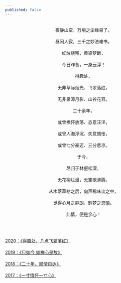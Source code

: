 ```yaml
---
published: false
---
```

<br>
<div style="text-align:center;">
夜静山空，万境之尘缘易了。<br><br>
昼闲人寂，三千之妙法难书。<br><br>
红烛烧残，黄粱梦断，<br><br>
今日昨昔，一身云浮！<br><br>
得趣处，<br><br>
无非草际烟光、飞翠落红，<br><br>
无非泉潭月影、山谷花容。<br><br>
二十余年，<br><br>
或曾襟怀放荡、恣意汪洋，<br><br>
或曾人海浮沉、失意惆怅，<br><br>
或曾七分豪迈、三分悲凉。<br><br>
于今，<br><br>
尽归于林壑松深，<br><br>
无花柳烂漫，无笙歌沸腾。<br><br>
从木落草枯之后，向声稀味淡之中，<br><br>
觅得心月之静朗，鹤梦之悠情。<br><br>
此情，便是余心！</div>


<br><br><br>
[2020：《得趣处，几点飞翠落红》](http://lvxiong7zg.com/2020/01/02/%E5%BE%97%E8%B6%A3%E5%A4%84-%E5%87%A0%E7%82%B9%E9%A3%9E%E7%BF%A0%E8%90%BD%E7%BA%A2/ "2020：《得趣处，几点飞翠落红》")
<br><br>
[2019：《只如今 如禅心是故》](http://lvxiong7zg.com/2019/01/20/%E5%8F%AA%E5%A6%82%E4%BB%8A-%E5%A6%82%E7%A6%85%E5%BF%83%E6%98%AF%E6%95%85/ "2019：《只如今 如禅心是故》")
<br><br>
[2018：《二十年，顺情自达》](http://lvxiong7zg.com/2018/01/11/%E4%BA%8C%E5%8D%81%E5%B9%B4-%E9%A1%BA%E6%83%85%E8%87%AA%E8%BE%BE/ "2018：《二十年，顺情自达》")
<br><br>
[2017：《一寸情怀一寸心》](http://www.vsread.com/index.php/article/showread?id=722878 "2017：《一寸情怀一寸心》")
